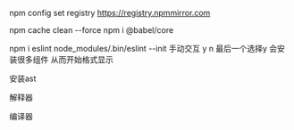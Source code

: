
npm config set registry https://registry.npmmirror.com	

npm cache clean --force
npm i @babel/core

npm i eslint
node_modules/.bin/eslint --init
    手动交互 y n 最后一个选择y 会安装很多组件 从而开始格式显示

安装ast

解释器

编译器




